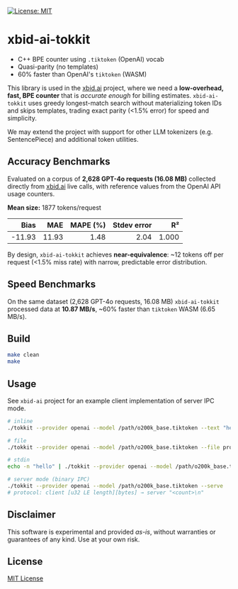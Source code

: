 [![License: MIT](https://img.shields.io/badge/License-MIT-blue.svg)](/LICENSE)

# xbid-ai-tokkit

- C++ BPE counter using `.tiktoken` (OpenAI) vocab  
- Quasi-parity (no templates)  
- 60% faster than OpenAI's `tiktoken` (WASM)

This library is used in the [xbid.ai](https://xbid.ai) project, where we need a **low-overhead, fast, BPE counter** that is *accurate enough* for billing estimates. `xbid-ai-tokkit` uses greedy longest-match search without materializing token IDs and skips templates, trading exact parity (<1.5% error) for speed and simplicity.

We may extend the project with support for other LLM tokenizers (e.g. SentencePiece) and additional token utilities.

## Accuracy Benchmarks

Evaluated on a corpus of **2,628 GPT-4o requests (16.08 MB)** collected directly from [xbid.ai](https://xbid.ai) live calls, with reference values from the OpenAI API usage counters.

**Mean size:** 1877 tokens/request

| Bias    | MAE   | MAPE (%) | Stdev error | R²    |
|--------:|------:|---------:|------------:|------:|
| -11.93  | 11.93 | 1.48     | 2.04        | 1.000 |

By design, `xbid-ai-tokkit` achieves **near-equivalence**: ~12 tokens off per request (<1.5% miss rate) with narrow, predictable error distribution.

## Speed Benchmarks

On the same dataset (2,628 GPT-4o requests, 16.08 MB) `xbid-ai-tokkit` processed data at **10.87 MB/s**, ~60% faster than `tiktoken` WASM (6.65 MB/s).

## Build

```bash
make clean
make
```

## Usage

See `xbid-ai` project for an example client implementation of server IPC mode.

```bash
# inline
./tokkit --provider openai --model /path/o200k_base.tiktoken --text "hello"

# file
./tokkit --provider openai --model /path/o200k_base.tiktoken --file prompt.txt

# stdin
echo -n "hello" | ./tokkit --provider openai --model /path/o200k_base.tiktoken --stdin

# server mode (binary IPC)
./tokkit --provider openai --model /path/o200k_base.tiktoken --serve
# protocol: client [u32 LE length][bytes] → server "<count>\n"
```

## Disclaimer

This software is experimental and provided *as-is*, without warranties or guarantees of any kind. Use at your own risk.

## License

[MIT License](LICENSE)